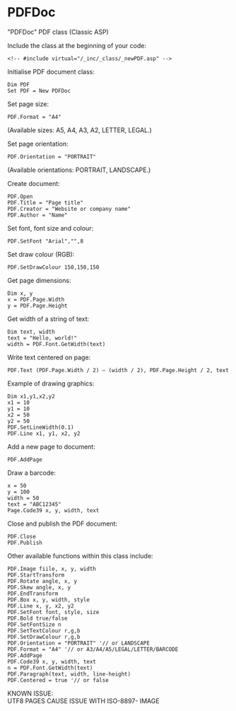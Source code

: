 # PDFDoc
"PDFDoc" PDF class (Classic ASP)

Include the class at the beginning of your code:

```vbnet
<!-- #include virtual="/_inc/_class/_newPDF.asp" -->
```

Initialise PDF document class: 

```vbnet
Dim PDF
Set PDF = New PDFDoc
```

Set page size: 

```vbnet
PDF.Format = "A4"
```
(Available sizes: A5, A4, A3, A2, LETTER, LEGAL.)

Set page orientation: 

```
PDF.Orientation = "PORTRAIT"
```
(Available orientations: PORTRAIT, LANDSCAPE.)

Create document:

```
PDF.Open
PDF.Title = "Page title"
PDF.Creator = "Website or company name"
PDF.Author = "Name"
```

Set font, font size and colour: 

```
PDF.SetFont "Arial","",8
```

Set draw colour (RGB): 

```
PDF.SetDrawColour 150,150,150
```

Get page dimensions: 

```
Dim x, y
x = PDF.Page.Width
y = PDF.Page.Height
```

Get width of a string of text: 

```
Dim text, width
text = "Hello, world!"
width = PDF.Font.GetWidth(text)
```

Write text centered on page: 

```
PDF.Text (PDF.Page.Width / 2) – (width / 2), PDF.Page.Height / 2, text
```

Example of drawing graphics: 

```
Dim x1,y1,x2,y2
x1 = 10
y1 = 10
x2 = 50
y2 = 50
PDF.SetLineWidth(0.1)
PDF.Line x1, y1, x2, y2
```

Add a new page to document: 

```
PDF.AddPage
```

Draw a barcode: 

```
x = 50
y = 100
width = 50
text = "ABC12345"
Page.Code39 x, y, width, text
```

Close and publish the PDF document: 

```
PDF.Close
PDF.Publish
```

Other available functions within this class include: 

```
PDF.Image fiile, x, y, width
PDF.StartTransform
PDF.Rotate angle, x, y
PDF.Skew angle, x, y
PDF.EndTransform
PDF.Box x, y, width, style
PDF.Line x, y, x2, y2
PDF.SetFont font, style, size
PDF.Bold true/false
PDF.SetFontSize n
PDF.SetTextColour r,g,b
PDF.SetDrawColour r,g,b
PDF.Orientation = "PORTRAIT" '// or LANDSCAPE
PDF.Format = "A4" '// or A3/A4/A5/LEGAL/LETTER/BARCODE
PDF.AddPage
PDF.Code39 x, y, width, text
n = PDF.Font.GetWidth(text)
PDF.Paragraph(text, width, line-height)
PDF.Centered = true '// or false
```

KNOWN ISSUE: <br>
UTF8 PAGES CAUSE ISSUE WITH ISO-8897- IMAGE

